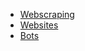 * [Webscraping](/programming/webscraping)
* [Websites](/programming/websites)
* [Bots](/programming/bots)


